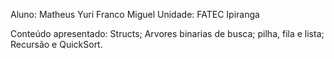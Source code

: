 Aluno: Matheus Yuri Franco Miguel 
Unidade: FATEC Ipiranga

Conteúdo apresentado: Structs; Arvores binarias de busca; pilha, fila e lista; Recursão e QuickSort.
